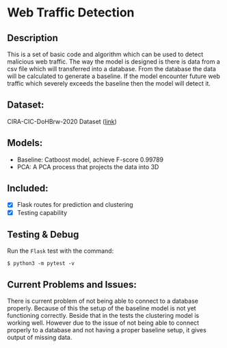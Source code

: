 # Web Traffic Detection

## Description
This is a set of basic code and algorithm which can be used to detect malicious web traffic. The way the model is designed is there is data from a csv file which will transferred into a database. From the database the data will be calculated to generate a baseline. If the model encounter future web traffic which severely exceeds the baseline then the model will detect it.

## Dataset:

CIRA-CIC-DoHBrw-2020 Dataset ([link](https://www.unb.ca/cic/datasets/dohbrw-2020.html))

## Models:

- Baseline: Catboost model, achieve F-score 0.99789
- PCA: A PCA process that projects the data into 3D

## Included:

- [x] Flask routes for prediction and clustering
- [x] Testing capability

## Testing & Debug

Run the `Flask` test with the command:

```
$ python3 -m pytest -v
```
## Current Problems and Issues:
There is current problem of not being able to connect to a database properly. Because of this the setup of the baseline model is not yet functioning correctly. Beside that in the tests the clustering model is working well. However due to the issue of not being able to connect properly to a database and not having a proper baseline setup, it gives output of missing data.
